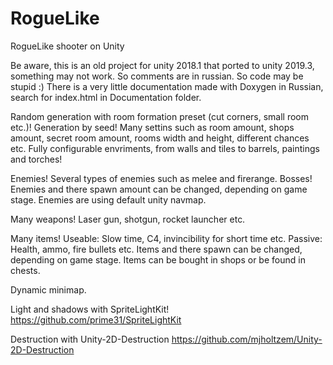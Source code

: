 # RogueLike
RogueLike shooter on Unity

Be aware, this is an old project for unity 2018.1 that ported to unity 2019.3, something may not work.
So comments are in russian.
So code may be stupid :) 
There is a very little documentation made with Doxygen in Russian, search for index.html in Documentation folder.

Random generation with room formation preset (cut corners, small room etc.)!
Generation by seed!
Many settins such as room amount, shops amount, secret room amount, rooms width and height, different chances etc.
Fully configurable envriments, from walls and tiles to barrels, paintings and torches!

Enemies!
Several types of enemies such as melee and firerange.
Bosses!
Enemies and there spawn amount can be changed, depending on game stage.
Enemies are using default unity navmap.


Many weapons!
Laser gun, shotgun, rocket launcher etc.


Many items! 
Useable: Slow time, C4, invincibility for short time etc.
Passive: Health, ammo, fire bullets etc.
Items and there spawn can be changed, depending on game stage.
Items can be bought in shops or be found in chests.

Dynamic minimap.


Light and shadows with SpriteLightKit! https://github.com/prime31/SpriteLightKit

Destruction with Unity-2D-Destruction https://github.com/mjholtzem/Unity-2D-Destruction